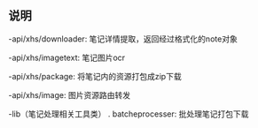 ## 说明
-api/xhs/downloader: 笔记详情提取，返回经过格式化的note对象

-api/xhs/imagetext: 笔记图片ocr

-api/xhs/package: 将笔记内的资源打包成zip下载

-api/xhs/image: 图片资源路由转发

-lib（笔记处理相关工具类）
 . batcheprocesser: 批处理笔记打包下载
  
